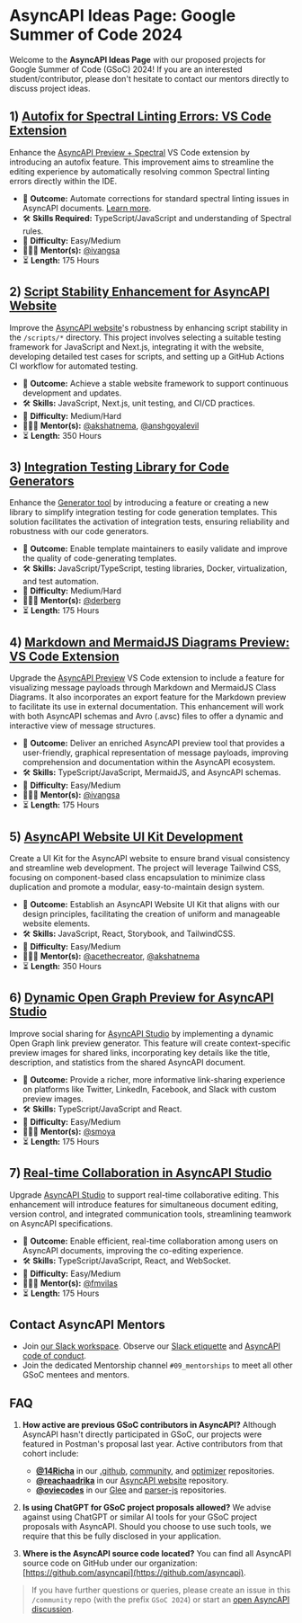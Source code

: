 # AsyncAPI Ideas Page: Google Summer of Code 2024
Welcome to the **AsyncAPI Ideas Page** with our proposed projects for Google Summer of Code (GSoC) 2024! If you are an interested student/contributor, please don't hesitate to contact our mentors directly to discuss project ideas.

## 1) [Autofix for Spectral Linting Errors: VS Code Extension](https://github.com/postman-open-technologies/gsoc-2024/issues/4)
Enhance the [AsyncAPI Preview + Spectral](https://github.com/asyncapi/vs-asyncapi-preview) VS Code extension by introducing an autofix feature. This improvement aims to streamline the editing experience by automatically resolving common Spectral linting errors directly within the IDE.

- 🎯 **Outcome:** Automate corrections for standard spectral linting issues in AsyncAPI documents. [Learn more](https://docs.stoplight.io/docs/spectral/1e63ffd0220f3-async-api-rules).
- 🛠️ **Skills Required:** TypeScript/JavaScript and understanding of Spectral rules.
- 🧩 **Difficulty:** Easy/Medium
- 👩🏿‍🏫 **Mentor(s):** [@ivangsa](https://github.com/ivangsa)
- ⏳ **Length:** 175 Hours

## 2) [Script Stability Enhancement for AsyncAPI Website](https://github.com/postman-open-technologies/gsoc-2024/issues/5)
Improve the [AsyncAPI website](https://github.com/asyncapi/website)'s robustness by enhancing script stability in the `/scripts/*` directory. This project involves selecting a suitable testing framework for JavaScript and Next.js, integrating it with the website, developing detailed test cases for scripts, and setting up a GitHub Actions CI workflow for automated testing.

- 🎯 **Outcome:** Achieve a stable website framework to support continuous development and updates.
- 🛠️ **Skills:** JavaScript, Next.js, unit testing, and CI/CD practices.
- 🧩 **Difficulty:** Medium/Hard
- 👩🏿‍🏫 **Mentor(s):** [@akshatnema](https://github.com/akshatnema), [@anshgoyalevil](https://github.com/anshgoyalevil)
- ⏳ **Length:** 350 Hours

## 3) [Integration Testing Library for Code Generators](https://github.com/postman-open-technologies/gsoc-2024/issues/6)
Enhance the [Generator tool](https://github.com/asyncapi/generator) by introducing a feature or creating a new library to simplify integration testing for code generation templates. This solution facilitates the activation of integration tests, ensuring reliability and robustness with our code generators.

- 🎯 **Outcome:** Enable template maintainers to easily validate and improve the quality of code-generating templates.
- 🛠️ **Skills:** JavaScript/TypeScript, testing libraries, Docker, virtualization, and test automation.
- 🧩 **Difficulty:** Medium/Hard
- 👩🏿‍🏫 **Mentor(s):** [@derberg](https://github.com/derberg)
- ⏳ **Length:** 175 Hours

## 4) [Markdown and MermaidJS Diagrams Preview: VS Code Extension](https://github.com/postman-open-technologies/gsoc-2024/issues/7)
Upgrade the [AsyncAPI Preview](https://github.com/asyncapi/vs-asyncapi-preview) VS Code extension to include a feature for visualizing message payloads through Markdown and MermaidJS Class Diagrams. It also incorporates an export feature for the Markdown preview to facilitate its use in external documentation. This enhancement will work with both AsyncAPI schemas and Avro (.avsc) files to offer a dynamic and interactive view of message structures. 

- 🎯 **Outcome:** Deliver an enriched AsyncAPI preview tool that provides a user-friendly, graphical representation of message payloads, improving comprehension and documentation within the AsyncAPI ecosystem.
- 🛠️ **Skills:** TypeScript/JavaScript, MermaidJS, and AsyncAPI schemas.
- 🧩 **Difficulty:** Easy/Medium
- 👩🏿‍🏫 **Mentor(s):** [@ivangsa](https://github.com/ivangsa)
- ⏳ **Length:** 175 Hours

## 5) [AsyncAPI Website UI Kit Development](https://github.com/postman-open-technologies/gsoc-2024/issues/8)
Create a UI Kit for the AsyncAPI website to ensure brand visual consistency and streamline web development. The project will leverage Tailwind CSS, focusing on component-based class encapsulation to minimize class duplication and promote a modular, easy-to-maintain design system.

- 🎯 **Outcome:** Establish an AsyncAPI Website UI Kit that aligns with our design principles, facilitating the creation of uniform and manageable website elements.
- 🛠️ **Skills:** JavaScript, React, Storybook, and TailwindCSS.
- 🧩 **Difficulty:** Easy/Medium
- 👩🏿‍🏫 **Mentor(s):** [@acethecreator](https://github.com/acethecreator), [@akshatnema](https://github.com/akshatnema)
- ⏳ **Length:** 350 Hours

## 6) [Dynamic Open Graph Preview for AsyncAPI Studio](https://github.com/postman-open-technologies/gsoc-2024/issues/9)
Improve social sharing for [AsyncAPI Studio](https://studio.asyncapi.com/) by implementing a dynamic Open Graph link preview generator. This feature will create context-specific preview images for shared links, incorporating key details like the title, description, and statistics from the shared AsyncAPI document.

- 🎯 **Outcome:** Provide a richer, more informative link-sharing experience on platforms like Twitter, LinkedIn, Facebook, and Slack with custom preview images.
- 🛠️ **Skills:** TypeScript/JavaScript and React.
- 🧩 **Difficulty:** Easy/Medium
- 👩🏿‍🏫 **Mentor(s):** [@smoya](https://github.com/smoya)
- ⏳ **Length:** 175 Hours

## 7) [Real-time Collaboration in AsyncAPI Studio](https://github.com/postman-open-technologies/gsoc-2024/issues/10)
Upgrade [AsyncAPI Studio](https://studio.asyncapi.com/) to support real-time collaborative editing. This enhancement will introduce features for simultaneous document editing, version control, and integrated communication tools, streamlining teamwork on AsyncAPI specifications.

- 🎯 **Outcome:** Enable efficient, real-time collaboration among users on AsyncAPI documents, improving the co-editing experience.
- 🛠️ **Skills:** TypeScript/JavaScript, React, and WebSocket.
- 🧩 **Difficulty:** Easy/Medium
- 👩🏿‍🏫 **Mentor(s):** [@fmvilas](https://github.com/fmvilas)
- ⏳ **Length:** 175 Hours

## Contact AsyncAPI Mentors
- Join [our Slack workspace](https://www.asyncapi.com/slack-invite).  Observe our [Slack etiquette](https://github.com/asyncapi/.github/blob/master/slack-etiquette.md) and [AsyncAPI code of conduct](https://github.com/asyncapi/.github/blob/master/CODE_OF_CONDUCT.md).
- Join the dedicated Mentorship channel `#09_mentorships` to meet all other GSoC mentees and mentors.

## FAQ
1. **How active are previous GSoC contributors in AsyncAPI?**
   Although AsyncAPI hasn't directly participated in GSoC, our projects were featured in Postman's proposal last year. Active contributors from that cohort include:
   - **[@14Richa](https://github.com/14Richa)** in our [.github](https://github.com/asyncapi/.github), [community](https://github.com/asyncapi/community), and [optimizer](https://github.com/asyncapi/optimizer) repositories.
   - **[@reachaadrika](https://github.com/reachaadrika)** in our [AsyncAPI website](https://github.com/asyncapi/website) repository.
   - **[@oviecodes](https://github.com/oviecodes)** in our [Glee](https://github.com/asyncapi/glee) and [parser-js](https://github.com/asyncapi/parser-js) repositories.

2. **Is using ChatGPT for GSoC project proposals allowed?**
   We advise against using ChatGPT or similar AI tools for your GSoC project proposals with AsyncAPI. Should you choose to use such tools, we require that this be fully disclosed in your application.

3. **Where is the AsyncAPI source code located?**
   You can find all AsyncAPI source code on GitHub under our organization: [https://github.com/asyncapi](https://github.com/asyncapi).

>If you have further questions or queries, please create an issue in this `/community` repo (with the prefix `GSoC 2024`) or start an [open AsyncAPI discussion](https://github.com/orgs/asyncapi/discussions).
